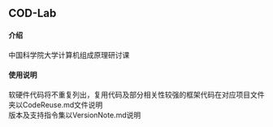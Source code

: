 ## COD-Lab

#### 介绍
中国科学院大学计算机组成原理研讨课

#### 使用说明
软硬件代码将不重复列出，复用代码及部分相关性较强的框架代码在对应项目文件夹以CodeReuse.md文件说明  
版本及支持指令集以VersionNote.md说明
